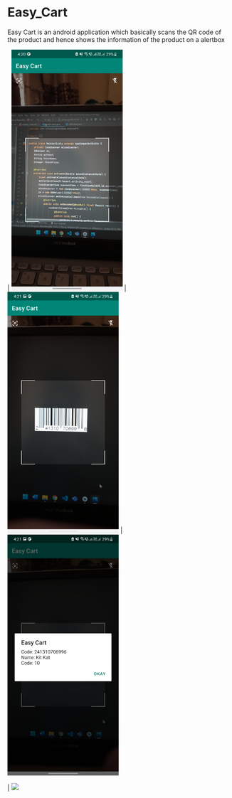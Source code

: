 # Easy_Cart
Easy Cart is an android application which basically scans the QR code of the product and hence shows the information of the product on a alertbox

| <img src="https://github.com/singhharshit640/Easy_Cart/blob/master/Screenshot_20220314-162044_Easy%20Cart.jpg" width="250">
| <img src="https://github.com/singhharshit640/Easy_Cart/blob/master/Screenshot_20220314-162106_Easy%20Cart.jpg" width="250">
| <img src="https://github.com/singhharshit640/Easy_Cart/blob/master/Screenshot_20220314-162103_Easy%20Cart.jpg" width="250">

| <img src="https://github.com/singhharshit640/Easy_Cart/blob/master/ezgif-1-f07a5ec0bb.gif" width="250">
